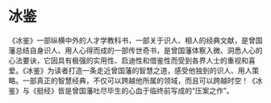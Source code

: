 冰鉴
====

《冰鉴》一部纵横中外的人才学教科书，一部关于识人、相人的经典文献，是曾国藩总结自身识人、用人心得而成的一部传世奇书，是曾国藩体察入微、洞悉人心的心法要诀，它因具有极强的实用性、启迪性和借鉴性而受到各界人士的重视和喜爱。《冰鉴》为读者打造一条走近曾国藩的智慧之道，感受他独到的识人、用人策略。一部真正的智慧经典，不仅可以跨越他所属的领域，而且可以跨越时空！《冰鉴》与《挺经》皆是曾国藩吐尽毕生的心血于临终前写成的“压案之作”。
